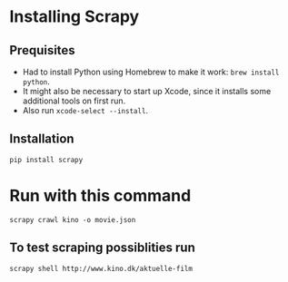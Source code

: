 # Installing Scrapy

## Prequisites

* Had to install Python using Homebrew to make it work: `brew install python`.
* It might also be necessary to start up Xcode, since it installs some additional tools on first run.
* Also run `xcode-select --install`.

## Installation

    pip install scrapy

# Run with this command

    scrapy crawl kino -o movie.json

## To test scraping possiblities run

    scrapy shell http://www.kino.dk/aktuelle-film
